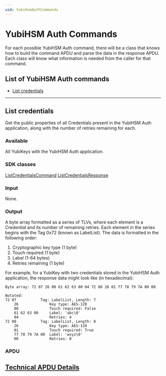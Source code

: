```yaml
---
uid: YubiHsmAuthCommands
---
```


<!-- Copyright 2022 Yubico AB

Licensed under the Apache License, Version 2.0 (the "License");
you may not use this file except in compliance with the License.
You may obtain a copy of the License at

    http://www.apache.org/licenses/LICENSE-2.0

Unless required by applicable law or agreed to in writing, software
distributed under the License is distributed on an "AS IS" BASIS,
WITHOUT WARRANTIES OR CONDITIONS OF ANY KIND, either express or implied.
See the License for the specific language governing permissions and
limitations under the License. -->

# YubiHSM Auth Commands

For each possible YubiHSM Auth command, there will be a class that knows how to build the command APDU and parse the data in the response APDU. Each class will know what information is needed from the caller for that command.

## List of YubiHSM Auth commands

* [List credentials](#list-credentials)

---
## List credentials

Get the public properties of all Credentials present in the YubiHSM Auth application, along with the number of retries remaining for each.

### Available

All YubiKeys with the YubiHSM Auth application.

### SDK classes

[ListCredentialsCommand](xref:Yubico.YubiKey.YubiHsmAuth.Commands.ListCredentialsCommand)
[ListCredentialsResponse](xref:Yubico.YubiKey.YubiHsmAuth.Response.ListCredentialsResponse)

### Input

None.

### Output

A byte array formatted as a series of TLVs, where each element is a Credential and its number of remaining retries. Each element in the series begins with the Tag 0x72 (known as LabelList). The data is formatted in the following order:

1. Cryptographic key type (1 byte)
2. Touch required (1 byte)
3. Label (1-64 bytes)
4. Retries remaining (1 byte)

For example, for a YubiKey with two credentials stored in the YubiHSM Auth application, the response data might look like (in hexadecimal):

```
Byte array: 72 07 26 00 61 62 63 00 04 72 08 26 01 77 78 79 7A 00 00

Notated:
72 07           Tag: LabelList, Length: 7
    26              Key type: AES-128
    00              Touch required: False
    61 62 63 00     Label: 'abc\0'
    04              Retries: 4
72 08           Tag: LabelList, Length: 8
    26              Key type: AES-128
    01              Touch required: True
    77 78 79 7A 00  Label: 'wxyz\0'
    00              Retries: 0
```

### APDU

[Technical APDU Details](apdu/list-credentials.md)
---